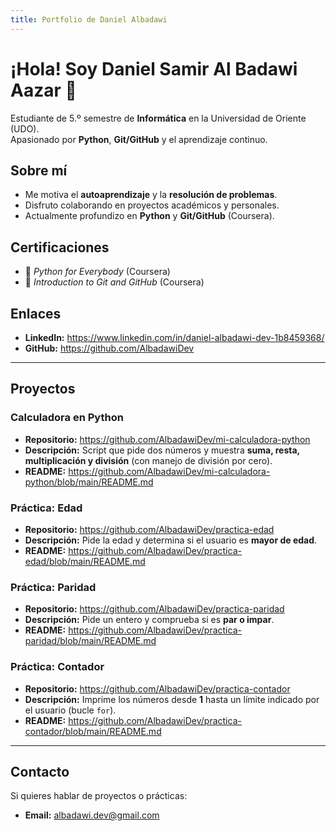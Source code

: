 ```yaml
---
title: Portfolio de Daniel Albadawi
---
```


# ¡Hola! Soy Daniel Samir Al Badawi Aazar 👋

Estudiante de 5.º semestre de **Informática** en la Universidad de Oriente (UDO).  
Apasionado por **Python**, **Git/GitHub** y el aprendizaje continuo.

## Sobre mí
- Me motiva el **autoaprendizaje** y la **resolución de problemas**.  
- Disfruto colaborando en proyectos académicos y personales.  
- Actualmente profundizo en **Python** y **Git/GitHub** (Coursera).

## Certificaciones
- 📜 *Python for Everybody* (Coursera)  
- 📜 *Introduction to Git and GitHub* (Coursera)

## Enlaces
- **LinkedIn:** <https://www.linkedin.com/in/daniel-albadawi-dev-1b8459368/>  
- **GitHub:** <https://github.com/AlbadawiDev>

---

## Proyectos

### Calculadora en Python
- **Repositorio:** <https://github.com/AlbadawiDev/mi-calculadora-python>  
- **Descripción:** Script que pide dos números y muestra **suma, resta, multiplicación y división** (con manejo de división por cero).  
- **README:** <https://github.com/AlbadawiDev/mi-calculadora-python/blob/main/README.md>

### Práctica: Edad
- **Repositorio:** <https://github.com/AlbadawiDev/practica-edad>  
- **Descripción:** Pide la edad y determina si el usuario es **mayor de edad**.  
- **README:** <https://github.com/AlbadawiDev/practica-edad/blob/main/README.md>

### Práctica: Paridad
- **Repositorio:** <https://github.com/AlbadawiDev/practica-paridad>  
- **Descripción:** Pide un entero y comprueba si es **par o impar**.  
- **README:** <https://github.com/AlbadawiDev/practica-paridad/blob/main/README.md>

### Práctica: Contador
- **Repositorio:** <https://github.com/AlbadawiDev/practica-contador>  
- **Descripción:** Imprime los números desde **1** hasta un límite indicado por el usuario (bucle `for`).  
- **README:** <https://github.com/AlbadawiDev/practica-contador/blob/main/README.md>

---

## Contacto
Si quieres hablar de proyectos o prácticas:
- **Email:** albadawi.dev@gmail.com
